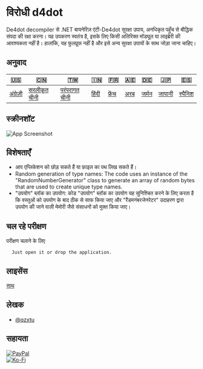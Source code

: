 # विरोधी d4dot

De4dot decompiler से .NET बायनेरिज़ एंटी-De4dot सुरक्षा उपाय, अनधिकृत पहुँच से बौद्धिक संपदा की रक्षा करना। यह उपकरण स्वतंत्र है, इसके लिए किसी अतिरिक्त मॉड्यूल या लाइब्रेरी की आवश्यकता नहीं है। हालांकि, यह फुलप्रूफ नहीं है और इसे अन्य सुरक्षा उपायों के साथ जोड़ा जाना चाहिए।

## अनुवाद

| 🇺🇸                   | 🇨🇳                            | 🇹🇼                             | 🇮🇳                  | 🇫🇷                   | 🇦🇪                | 🇩🇪                  | 🇯🇵                   | 🇪🇸                    |
| ---------------------- | ------------------------------- | -------------------------------- | --------------------- | ---------------------- | ------------------- | --------------------- | ---------------------- | ----------------------- |
| [अंग्रेज़ी](README.md) | [सरलीकृत चीनी](README.zh-CN.md) | [परंपरागत चीनी](README.zh-TW.md) | [हिंदी](README.hi.md) | [फ्रेंच](README.fr.md) | [अरब](README.ar.md) | [जर्मन](README.de.md) | [जापानी](README.ja.md) | [स्पैनिश](README.es.md) |

## स्क्रीनशॉट

![App Screenshot](https://cdn.discordapp.com/attachments/1008195045960204349/1097785288748699648/New_Website_Blue_Mockup_Instagram_-_Laptop.png)

## विशेषताएँ

-   आप एप्लिकेशन को छोड़ सकते हैं या फ़ाइल का पथ लिख सकते हैं।
-   Random generation of type names: The code uses an instance of the 	"RandomNumberGenerator" class to generate an array of random bytes that are used to create unique type names.
-   "उपयोग" ब्लॉक का उपयोग: कोड "उपयोग" ब्लॉक का उपयोग यह सुनिश्चित करने के लिए करता है कि वस्तुओं को उपयोग के बाद ठीक से साफ किया जाए और "रैंडमनंबरजेनरेटर" उदाहरण द्वारा उपयोग की जाने वाली मेमोरी जैसे संसाधनों को मुक्त किया जाए।

## चल रहे परीक्षण

परीक्षण चलाने के लिए

```text
  Just open it or drop the application.
```

## लाइसेंस

[साथ](https://choosealicense.com/licenses/mit/)

## लेखक

-   [@qzxtu](https://www.github.com/qzxtu)

## सहायता

[![PayPal](https://img.shields.io/badge/PayPal-00457C?style=for-the-badge&logo=paypal&logoColor=white)](https://paypal.me/nova355killer)  
[![Ko-Fi](https://img.shields.io/badge/kofi-00457C?style=for-the-badge&logo=ko-fi&logoColor=white)](https://ko-fi.com/nova355)
